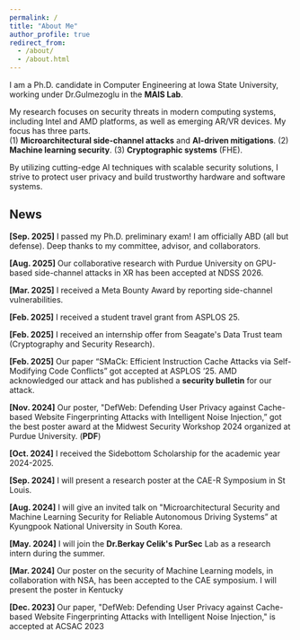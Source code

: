 ```yaml
---
permalink: /
title: "About Me"
author_profile: true
redirect_from: 
  - /about/
  - /about.html
---
```

I am a Ph.D. candidate in Computer Engineering at Iowa State University, working under Dr.Gulmezoglu in the <a href="https://www.ece.iastate.edu/bgulmez" style="text-decoration: none;"><b>MAIS Lab</b></a>. 

My research focuses on security threats in modern computing systems, including Intel and AMD platforms, as well as emerging AR/VR devices. My focus has three parts.<br/>(1) **Microarchitectural side-channel attacks** and **AI-driven mitigations**. (2) **Machine learning security**. (3) **Cryptographic systems** (FHE).

By utilizing cutting-edge AI techniques with scalable security solutions, I strive to protect user privacy and build trustworthy hardware and software systems.

<!--
Prior to joining Iowa State, I worked as an Assistant Manager in the ICT Infrastructure Strategy and Planning Team at South Korea’s South Korea’s National Information Society Agency (<a href="https://eng.nia.or.kr/site/nia_eng/main.do" style="text-decoration: none;"><b>NIA</b></a>).
-->

<!-- News
======
-->

News
------
**[Sep. 2025]** I passed my Ph.D. preliminary exam! I am officially ABD (all but defense). Deep thanks to my committee, advisor, and collaborators. <br/>

**[Aug. 2025]** Our collaborative research with Purdue University on GPU-based side-channel attacks in XR has been accepted at NDSS 2026. <br/>

**[Mar. 2025]** I received a Meta Bounty Award by reporting side-channel vulnerabilities.<br/>

**[Feb. 2025]** I received a student travel grant from ASPLOS 25.<br/>

**[Feb. 2025]** I received an internship offer from Seagate's Data Trust team (Cryptography and Security Research). <br/>

**[Feb. 2025]** Our paper “SMaCk: Efficient Instruction Cache Attacks via Self-Modifying Code Conflicts” got accepted at ASPLOS ’25. AMD acknowledged our attack and has published a <a href="https://www.amd.com/en/resources/product-security/bulletin/amd-sb-7024.html" style="text-decoration: none;"><b>security bulletin</b></a> for our attack. <br/>

**[Nov. 2024]** Our poster, "DefWeb: Defending User Privacy against Cache-based Website Fingerprinting Attacks with Intelligent Noise Injection,” got the best poster award at the Midwest Security Workshop 2024 organized at Purdue University. (<a href="/files/MSW_Seonghun.pdf" target="_blank" style="text-decoration: none;"><b>PDF</b></a>)<br/>

**[Oct. 2024]** I received the Sidebottom Scholarship for the academic year 2024-2025.<br/>

**[Sep. 2024]** I will present a research poster at the CAE-R Symposium in St Louis.<br/>

**[Aug. 2024]** I will give an invited talk on "Microarchitectural Security and Machine Learning Security for Reliable Autonomous Driving Systems” at Kyungpook National University in South Korea.<br/>

**[May. 2024]** I will join the  <a href="https://beerkay.github.io/" style="text-decoration: none;"><b>Dr.Berkay Celik's</b></a> <a href="https://pursec.cs.purdue.edu/" style="text-decoration: none;"><b>PurSec</b></a> Lab as a research intern during the summer. <br/>

**[Mar. 2024]** Our poster on the security of Machine Learning models, in collaboration with NSA, has been accepted to the CAE symposium. I will present the poster in Kentucky<br/>

**[Dec. 2023]** Our paper, "DefWeb: Defending User Privacy against Cache-based Website Fingerprinting Attacks with Intelligent Noise Injection," is accepted at ACSAC 2023 <br/>
